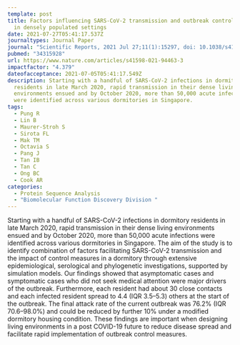 ```yaml
---
template: post
title: Factors influencing SARS-CoV-2 transmission and outbreak control measures
  in densely populated settings
date: 2021-07-27T05:41:17.537Z
journaltypes: Journal Paper
journal: "Scientific Reports, 2021 Jul 27;11(1):15297, doi: 10.1038/s41598-021-94463-3"
pubmed: "34315928"
url: https://www.nature.com/articles/s41598-021-94463-3
impactfactor: "4.379"
dateofacceptance: 2021-07-05T05:41:17.549Z
description: Starting with a handful of SARS-CoV-2 infections in dormitory
  residents in late March 2020, rapid transmission in their dense living
  environments ensued and by October 2020, more than 50,000 acute infections
  were identified across various dormitories in Singapore.
tags:
  - Pung R
  - Lin B
  - Maurer-Stroh S
  - Sirota FL
  - Mak TM
  - Octavia S
  - Pang J
  - Tan IB
  - Tan C
  - Ong BC
  - Cook AR
categories:
  - Protein Sequence Analysis
  - "Biomolecular Function Discovery Division "
---
```

<!--StartFragment-->

Starting with a handful of SARS-CoV-2 infections in dormitory residents in late March 2020, rapid transmission in their dense living environments ensued and by October 2020, more than 50,000 acute infections were identified across various dormitories in Singapore. The aim of the study is to identify combination of factors facilitating SARS-CoV-2 transmission and the impact of control measures in a dormitory through extensive epidemiological, serological and phylogenetic investigations, supported by simulation models. Our findings showed that asymptomatic cases and symptomatic cases who did not seek medical attention were major drivers of the outbreak. Furthermore, each resident had about 30 close contacts and each infected resident spread to 4.4 (IQR 3.5–5.3) others at the start of the outbreak. The final attack rate of the current outbreak was 76.2% (IQR 70.6–98.0%) and could be reduced by further 10% under a modified dormitory housing condition. These findings are important when designing living environments in a post COVID-19 future to reduce disease spread and facilitate rapid implementation of outbreak control measures.

<!--EndFragment-->